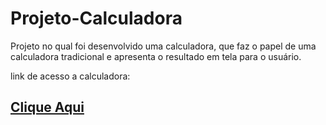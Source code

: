 # Projeto-Calculadora
Projeto no qual foi desenvolvido uma calculadora, que faz o papel de uma calculadora tradicional e apresenta o resultado em tela para o usuário.

link de acesso a calculadora: 
<h2><a href="https://liveabrito.github.io/Projeto-Calculadora"/>Clique Aqui</h2>
